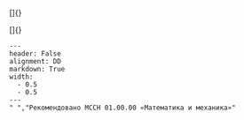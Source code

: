 []{}

[]{}

```table
---
header: False
alignment: DD
markdown: True
width:
  - 0.5
  - 0.5
---
" ","Рекомендовано МССН 01.00.00 «Математика и механика»"
```


